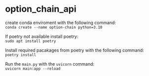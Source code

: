 # option_chain_api

create conda enviroment with the following command:  
`conda create --name option-chain python=3.10`

If poetry not available install poetry:  
`sudo apt install poetry`

Install required pacakages from poetry with the following command:  
`poetry install`

Run the `main.py` with the `uvicorn` command:  
`uvicorn main:app --reload`
